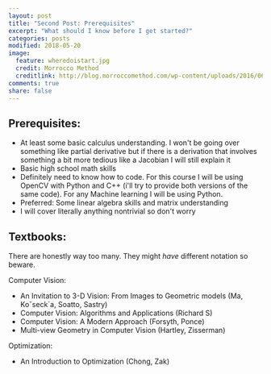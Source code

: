 ```yaml
---
layout: post
title: "Second Post: Prerequisites"
excerpt: "What should I know before I get started?"
categories: posts
modified: 2018-05-20
image:
  feature: wheredoistart.jpg
  credit: Morrocco Method
  creditlink: http://blog.morroccomethod.com/wp-content/uploads/2016/06/wheredoistart.jpg
comments: true
share: false
---
```


## Prerequisites:

* At least some basic calculus understanding. I won't be going over something like partial derivative but if there is a derivation that involves something a bit more tedious like a Jacobian I will still explain it
* Basic high school math skills
* Definitely need to know how to code. For this course I will be using OpenCV with Python and C++ (i'll try to provide both versions of the same code). For any Machine learning I will be using Python.
* Preferred: Some linear algebra skills and matrix understanding
* I will cover literally anything nontrivial so don't worry

## Textbooks:
There are honestly way too many. They might _have_ different notation so beware.

Computer Vision:

* An Invitation to 3-D Vision: From Images to Geometric models (Ma, Koˇseck´a, Soatto, Sastry)
* Computer Vision: Algorithms and Applications (Richard S)
* Computer Vision: A Modern Approach (Forsyth, Ponce)
* Multi-view Geometry in Computer Vision (Hartley, Zisserman)

Optimization:
* An Introduction to Optimization (Chong, Zak)
